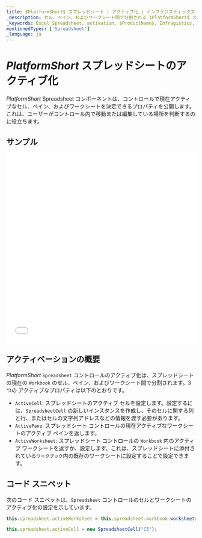 ```yaml
---
title: $PlatformShort$ スプレッドシート | アクティブ化 | インフラジスティックス
_description: セル、ペイン、およびワークシート間で分割される $PlatformShort$ スプレッドシート コントロールのアクティブ化を使用する方法について説明します。$ProductName$ スプレッドシートのサンプルを是非お試しください!
_keywords: Excel Spreadsheet, activation, $ProductName$, Infragistics, Excel スプレッドシート、アクティブ化, インフラジスティックス
mentionedTypes: ['Spreadsheet']
_language: ja
---
```

# $PlatformShort$ スプレッドシートのアクティブ化

$PlatformShort$ Spreadsheet コンポーネントは、コントロールで現在アクティブなセル、ペイン、およびワークシートを決定できるプロパティを公開します。これは、ユーザーがコントロール内で移動または編集している場所を判断するのに役立ちます。

## サンプル

<div class="sample-container loading" style="height: 500px">
    <iframe id="spreadsheet-overview-sample-iframe" src='{environment:dvDemosBaseUrl}/excel/spreadsheet-activation' width="100%" height="100%" seamless frameBorder="0" onload="onXPlatSampleIframeContentLoaded(this);"></iframe>
</div>
<sample-button src="excel/spreadsheet/activation"></sample-button>

<div class="divider--half"></div>

## アクティベーションの概要

$PlatformShort$ `Spreadsheet` コントロールのアクティブ化は、スプレッドシートの現在の `Workbook` のセル、ペイン、およびワークシート間で分割されます。3 つの アクティブなプロパティは以下のとおりです。

- `ActiveCell`: スプレッドシートのアクティブ セルを設定します。設定するには、`SpreadsheetCell` の新しいインスタンスを作成し、そのセルに関する列と行、またはセルの文字列アドレスなどの情報を渡す必要があります。
- `ActivePane`: スプレッドシート コントロールの現在アクティブなワークシートのアクティブ ペインを返します。
- `ActiveWorksheet`: スプレッドシート コントロールの `Workbook` 内のアクティブ ワークシートを返すか、設定します。これは、スプレッドシートに添付されている`ワークブック`内の既存のワークシートに設定することで設定できます。

## コード スニペット

次のコード スニペットは、`Spreadsheet` コントロールのセルとワークシートのアクティブ化の設定を示しています。

```ts
this.spreadsheet.activeWorksheet = this.spreadsheet.workbook.worksheets(1);

this.spreadsheet.activeCell = new SpreadsheetCell("C5");
```
